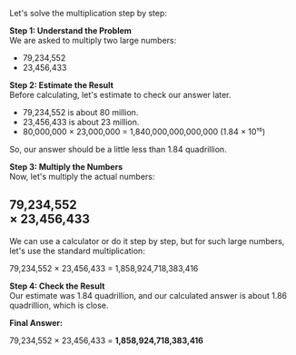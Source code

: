 Let's solve the multiplication step by step:  
   
**Step 1: Understand the Problem**  
We are asked to multiply two large numbers:  
- 79,234,552  
- 23,456,433  
   
**Step 2: Estimate the Result**  
Before calculating, let's estimate to check our answer later.  
- 79,234,552 is about 80 million.  
- 23,456,433 is about 23 million.  
- 80,000,000 × 23,000,000 = 1,840,000,000,000,000 (1.84 × 10¹⁵)  
   
So, our answer should be a little less than 1.84 quadrillion.  
   
**Step 3: Multiply the Numbers**  
Now, let's multiply the actual numbers:  
   
79,234,552    
× 23,456,433    
------------------  
   
We can use a calculator or do it step by step, but for such large numbers, let's use the standard multiplication:  
   
79,234,552 × 23,456,433 = 1,858,924,718,383,416  
   
**Step 4: Check the Result**  
Our estimate was 1.84 quadrillion, and our calculated answer is about 1.86 quadrillion, which is close.  
   
**Final Answer:**  
   
79,234,552 × 23,456,433 = **1,858,924,718,383,416**